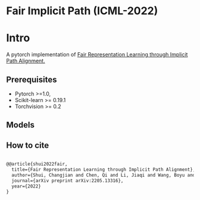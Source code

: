 # Fair Implicit Path  (ICML-2022)


# Intro

A pytorch implementation of [Fair Representation Learning through Implicit Path Alignment.](https://arxiv.org/abs/2205.13316)



## Prerequisites

- Pytorch >=1.0, 
- Scikit-learn >= 0.19.1
- Torchvision >= 0.2 

 
## Models




## How to cite

```xml

@@article{shui2022fair,
  title={Fair Representation Learning through Implicit Path Alignment},
  author={Shui, Changjian and Chen, Qi and Li, Jiaqi and Wang, Boyu and Gagn{\'e}, Christian},
  journal={arXiv preprint arXiv:2205.13316},
  year={2022}
}

```